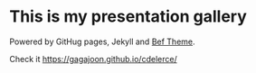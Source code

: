 # This is my presentation gallery

Powered by GitHug pages, Jekyll and [Bef Theme](https://artemsheludko.github.io/bef/).

Check it https://gagajoon.github.io/cdelerce/
